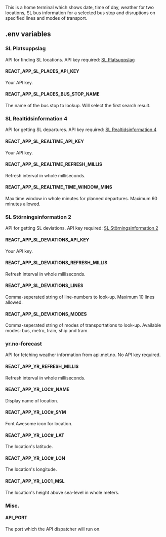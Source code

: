 This is a home terminal which shows date, time of day, weather for two locations, SL bus information for a selected bus stop and disruptions on specified lines and modes of transport.

## .env variables

### SL Platsuppslag
API for finding SL locations.
API key required: [SL Platsuppslag](https://www.trafiklab.se/api/sl-platsuppslag)

#### REACT_APP_SL_PLACES_API_KEY
Your API key.

#### REACT_APP_SL_PLACES_BUS_STOP_NAME
The name of the bus stop to lookup. Will select the first search result.

### SL Realtidsinformation 4
API for getting SL departures.
API key required: [SL Realtidsinformation 4](https://www.trafiklab.se/api/sl-realtidsinformation-4)

#### REACT_APP_SL_REALTIME_API_KEY
Your API key.

#### REACT_APP_SL_REALTIME_REFRESH_MILLIS
Refresh interval in whole milliseconds.

#### REACT_APP_SL_REALTIME_TIME_WINDOW_MINS
Max time window in whole minutes for planned departures.
Maximum 60 minutes allowed.

### SL Störningsinformation 2
API for getting SL deviations.
API key required: [SL Störningsinformation 2](https://www.trafiklab.se/api/sl-storningsinformation-2)

#### REACT_APP_SL_DEVIATIONS_API_KEY
Your API key.

#### REACT_APP_SL_DEVIATIONS_REFRESH_MILLIS
Refresh interval in whole milliseconds.

#### REACT_APP_SL_DEVIATIONS_LINES
Comma-seperated string of line-numbers to look-up.
Maximum 10 lines allowed.

#### REACT_APP_SL_DEVIATIONS_MODES
Comma-seperated string of modes of transportations to look-up.
Available modes: bus, metro, train, ship and tram.

### yr.no-forecast
API for fetching weather information from api.met.no.
No API key required.

#### REACT_APP_YR_REFRESH_MILLIS
Refresh interval in whole milliseconds.

#### REACT_APP_YR_LOC#_NAME
Display name of location.

#### REACT_APP_YR_LOC#_SYM
Font Awesome icon for location.

#### REACT_APP_YR_LOC#_LAT
The location's latitude.

#### REACT_APP_YR_LOC#_LON
The location's longitude.

#### REACT_APP_YR_LOC1_MSL
The location's height above sea-level in whole meters.

### Misc.

#### API_PORT
The port which the API dispatcher will run on.
